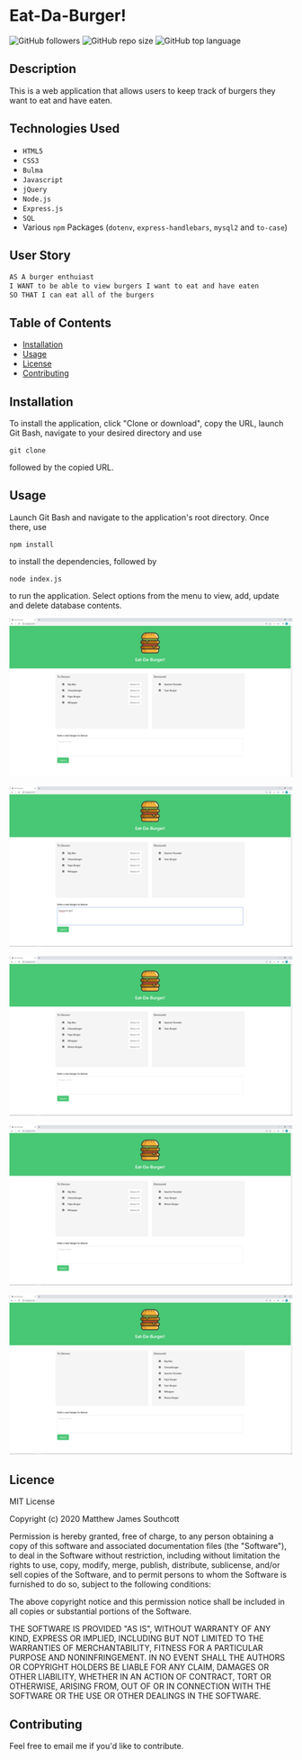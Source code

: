 # Eat-Da-Burger!

![GitHub followers](https://img.shields.io/github/followers/mjsouthcott?label=Follow&style=social)
![GitHub repo size](https://img.shields.io/github/repo-size/mjsouthcott/12-employee-tracker)
![GitHub top language](https://img.shields.io/github/languages/top/mjsouthcott/13-node-express-handlebars)

## Description

This is a web application that allows users to keep track of burgers they want to eat and have eaten.

## Technologies Used

* `HTML5`
* `CSS3`
* `Bulma`
* `Javascript`
* `jQuery`
* `Node.js`
* `Express.js`
* `SQL`
* Various `npm` Packages (`dotenv`, `express-handlebars`, `mysql2` and `to-case`)

## User Story

```
AS A burger enthuiast
I WANT to be able to view burgers I want to eat and have eaten
SO THAT I can eat all of the burgers
```

## Table of Contents

* [Installation](https://github.com/mjsouthcott/12-employee-tracker#Installation)
* [Usage](https://github.com/mjsouthcott/12-employee-tracker#Usage)
* [License](https://github.com/mjsouthcott/12-employee-tracker#License)
* [Contributing](https://github.com/mjsouthcott/12-employee-tracker#Contributing)

## Installation

To install the application, click "Clone or download", copy the URL, launch Git Bash, navigate to your desired directory and use
```
git clone
```
followed by the copied URL.

## Usage

Launch Git Bash and navigate to the application's root directory. Once there, use
```
npm install
```
to install the dependencies, followed by
```
node index.js
```
to run the application. Select options from the menu to view, add, update and delete database contents.

![Step 1](https://github.com/mjsouthcott/13-node-express-handlebars/blob/master/public/assets/images/image1.PNG)

![Step 2](https://github.com/mjsouthcott/13-node-express-handlebars/blob/master/public/assets/images/image2.PNG)

![Step 3](https://github.com/mjsouthcott/13-node-express-handlebars/blob/master/public/assets/images/image3.PNG)

![Step 4](https://github.com/mjsouthcott/13-node-express-handlebars/blob/master/public/assets/images/image4.PNG)

![Step 5](https://github.com/mjsouthcott/13-node-express-handlebars/blob/master/public/assets/images/image5.PNG)

## Licence

MIT License

Copyright (c) 2020 Matthew James Southcott

Permission is hereby granted, free of charge, to any person obtaining a copy of this software and associated documentation files (the "Software"), to deal in the Software without restriction, including without limitation the rights to use, copy, modify, merge, publish, distribute, sublicense, and/or sell copies of the Software, and to permit persons to whom the Software is furnished to do so, subject to the following conditions:

The above copyright notice and this permission notice shall be included in all copies or substantial portions of the Software.

THE SOFTWARE IS PROVIDED "AS IS", WITHOUT WARRANTY OF ANY KIND, EXPRESS OR IMPLIED, INCLUDING BUT NOT LIMITED TO THE WARRANTIES OF MERCHANTABILITY, FITNESS FOR A PARTICULAR PURPOSE AND NONINFRINGEMENT. IN NO EVENT SHALL THE AUTHORS OR COPYRIGHT HOLDERS BE LIABLE FOR ANY CLAIM, DAMAGES OR OTHER LIABILITY, WHETHER IN AN ACTION OF CONTRACT, TORT OR OTHERWISE, ARISING FROM, OUT OF OR IN CONNECTION WITH THE SOFTWARE OR THE USE OR OTHER DEALINGS IN THE SOFTWARE.

## Contributing

Feel free to email me if you'd like to contribute.
